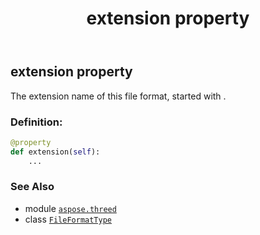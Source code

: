 ﻿---
title: extension property
second_title: Aspose.3D for Python via .NET API References
description: 
type: docs
weight: 300
url: /python-net/aspose.threed/fileformattype/extension/
is_root: false
---

## extension property


The extension name of this file format, started with .
### Definition:
```python
@property
def extension(self):
    ...
```

### See Also
* module [`aspose.threed`](../../)
* class [`FileFormatType`](/3d/python-net/aspose.threed/fileformattype)
